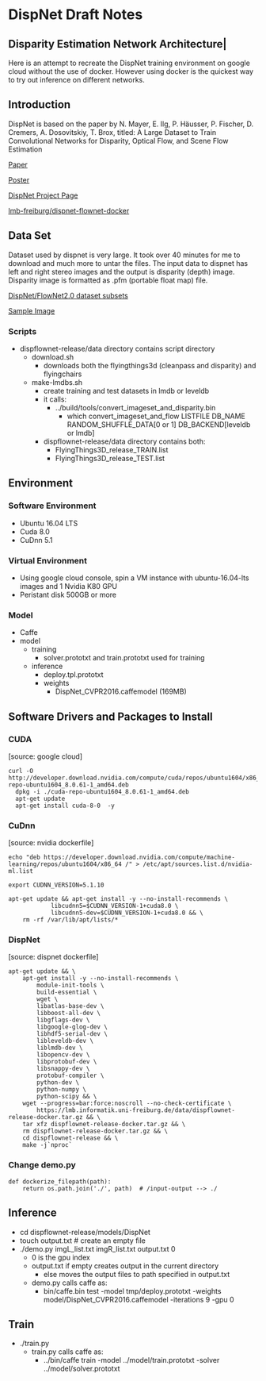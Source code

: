 # DispNet Draft Notes
## Disparity Estimation Network Architecture|

Here is an attempt to recreate the DispNet training environment on google cloud without the use of docker.  However using docker is the quickest way to try out inference on different networks.


## Introduction
DispNet is based on the paper by N. Mayer, E. Ilg, P. Häusser, P. Fischer, D. Cremers, A. Dosovitskiy, T. Brox, titled: 
A Large Dataset to Train Convolutional Networks for Disparity, Optical Flow, and Scene Flow Estimation

[Paper](https://lmb.informatik.uni-freiburg.de/Publications/2016/MIFDB16/paper-MIFDB16.pdf)

[Poster](https://lmb.informatik.uni-freiburg.de/Publications/2016/MIFDB16/poster-MIFDB16.pdf)

[DispNet Project Page](https://lmb.informatik.uni-freiburg.de/Publications/2016/MIFDB16/)

[lmb-freiburg/dispnet-flownet-docker](https://github.com/lmb-freiburg/dispnet-flownet-docker)


## Data Set

Dataset used by dispnet is very large.  It took over 40 minutes for me to download and much more to untar the files.  The input data to dispnet has left and right stereo images and the output is disparity (depth) image. Disparity image is formatted as .pfm (portable float map) file.

[DispNet/FlowNet2.0 dataset subsets](https://lmb.informatik.uni-freiburg.de/resources/datasets/SceneFlowDatasets.en.html)


[Sample Image](https://github.com/lmb-freiburg/dispnet-flownet-docker/blob/master/data/teaser.png)

### Scripts
- dispflownet-release/data directory contains script directory
  - download.sh
    - downloads both the flyingthings3d (cleanpass and disparity) and flyingchairs
  - make-lmdbs.sh
    - create training and test datasets in lmdb or leveldb
    - it calls:
      - ../build/tools/convert_imageset_and_disparity.bin
        - which convert_imageset_and_flow LISTFILE DB_NAME RANDOM_SHUFFLE_DATA[0 or 1] DB_BACKEND[leveldb or
 lmdb]
    - dispflownet-release/data directory contains both:
      - FlyingThings3D_release_TRAIN.list
      - FlyingThings3D_release_TEST.list
                                                          
## Environment

### Software Environment
- Ubuntu 16.04 LTS
- Cuda 8.0
- CuDnn 5.1

### Virtual Environment
- Using google cloud console, spin a VM instance with ubuntu-16.04-lts images and 1 Nvidia K80 GPU
- Peristant disk 500GB or more

### Model
- Caffe
- model
  - training
    - solver.prototxt and train.prototxt used for training
  - inference
    - deploy.tpl.prototxt  
    - weights
      - DispNet_CVPR2016.caffemodel (169MB)

## Software Drivers and Packages to Install
### CUDA
[source: google cloud]
```
curl -O http://developer.download.nvidia.com/compute/cuda/repos/ubuntu1604/x86_64/cuda-repo-ubuntu1604_8.0.61-1_amd64.deb
  dpkg -i ./cuda-repo-ubuntu1604_8.0.61-1_amd64.deb
  apt-get update
  apt-get install cuda-8-0  -y
```

### CuDnn
[source: nvidia dockerfile]
```
echo "deb https://developer.download.nvidia.com/compute/machine-learning/repos/ubuntu1604/x86_64 /" > /etc/apt/sources.list.d/nvidia-ml.list

export CUDNN_VERSION=5.1.10

apt-get update && apt-get install -y --no-install-recommends \
            libcudnn5=$CUDNN_VERSION-1+cuda8.0 \
            libcudnn5-dev=$CUDNN_VERSION-1+cuda8.0 && \
    rm -rf /var/lib/apt/lists/*
```

### DispNet
[source: dispnet dockerfile]

```
apt-get update && \
    apt-get install -y --no-install-recommends \
        module-init-tools \
        build-essential \
        wget \
        libatlas-base-dev \
        libboost-all-dev \
        libgflags-dev \
        libgoogle-glog-dev \
        libhdf5-serial-dev \
        libleveldb-dev \
        liblmdb-dev \
        libopencv-dev \
        libprotobuf-dev \
        libsnappy-dev \
        protobuf-compiler \
        python-dev \
        python-numpy \
        python-scipy && \
    wget --progress=bar:force:noscroll --no-check-certificate \
        https://lmb.informatik.uni-freiburg.de/data/dispflownet-release-docker.tar.gz && \
    tar xfz dispflownet-release-docker.tar.gz && \
    rm dispflownet-release-docker.tar.gz && \
    cd dispflownet-release && \
    make -j`nproc`
``` 

### Change demo.py

```
def dockerize_filepath(path):                                                 
    return os.path.join('./', path)  # /input-output --> ./
```

## Inference
- cd dispflownet-release/models/DispNet
- touch output.txt # create an empty file
- ./demo.py imgL_list.txt  imgR_list.txt  output.txt 0
  - 0 is the gpu index
  - output.txt if empty creates output in the current directory
    - else moves the output files to path specified in output.txt
  - demo.py calls caffe as:
    - bin/caffe.bin test -model tmp/deploy.prototxt -weights model/DispNet_CVPR2016.caffemodel -iterations 9 -gpu 0
    
## Train
- ./train.py 
  - train.py calls caffe as:
    - ../bin/caffe train -model ../model/train.prototxt -solver ../model/solver.prototxt
    






